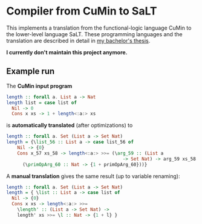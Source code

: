 # Compiler from CuMin to SaLT

This implements a translation from the functional-logic language CuMin to the lower-level language SaLT.
These programming languages and the translation are described in detail
in [my bachelor's thesis](https://github.com/fanzier/cs-bsc-thesis).

**I currently don't maintain this project anymore.**

## Example run

The **CuMin input program**

```haskell
length :: forall a. List a -> Nat
length list = case list of
  Nil -> 0
  Cons x xs -> 1 + length<:a:> xs
```

is **automatically translated** (after optimizations) to

```haskell
length :: forall a. Set (List a -> Set Nat)
length = {\list_56 :: List a -> case list_56 of
    Nil -> {0}
    Cons x_57 xs_58 -> length<:a:> >>= (\arg_59 :: (List a
                                           -> Set Nat) -> arg_59 xs_58 >>=
      (\primOpArg_60 :: Nat -> {1 + primOpArg_60}))}
```

A **manual translation** gives the same result (up to variable renaming):
```haskell
length :: forall a. Set (List a -> Set Nat)
length = { \list :: List a -> case list of
  Nil -> {0}
  Cons x xs -> length<:a:> >>=
    \length' :: (List a -> Set Nat) ->
    length' xs >>= \l :: Nat -> {1 + l} }
```
